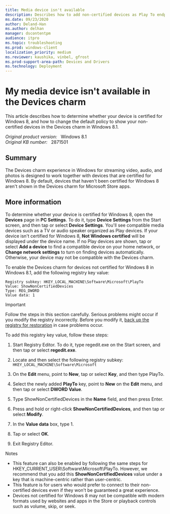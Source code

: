 ```yaml
---
title: Media device isn't available
description: Describes how to add non-certified devices as Play To endpoints on the Devices charm in Windows 8.1.
ms.date: 09/23/2020
author: Deland-Han 
ms.author: delhan
manager: dscontentpm
audience: itpro
ms.topic: troubleshooting
ms.prod: windows-client
localization_priority: medium
ms.reviewer: kaushika, vinbel, gfrost
ms.prod-support-area-path: Devices and Drivers
ms.technology: Deployment
---
```

# My media device isn't available in the Devices charm

This article describes how to determine whether your device is certified for Windows 8, and how to change the default policy to show your non-certified devices in the Devices charm in Windows 8.1.

_Original product version:_ &nbsp; Windows 8.1  
_Original KB number:_ &nbsp; 2871501

## Summary

The Devices charm experience in Windows for streaming video, audio, and photos is designed to work together with devices that are certified for Windows 8. By default, devices that haven't been certified for Windows 8 aren't shown in the Devices charm for Microsoft Store apps.

## More information

To determine whether your device is certified for Windows 8, open the **Devices** page in **PC Settings**. To do it, type **Device Settings** from the Start screen, and then tap or select **Device Settings**. You'll see compatible media devices such as a TV or audio speaker organized as Play devices. If your device isn't certified for Windows 8, **Not Windows certified** will be displayed under the device name. If no Play devices are shown, tap or select **Add a device**  to find a compatible device on your home network, or **Change network settings** to turn on finding devices automatically. Otherwise, your device may not be compatible with the Devices charm.

To enable the Devices charm for devices not certified for Windows 8 in Windows 8.1, add the following registry key value:

```console
Registry subkey: HKEY_LOCAL_MACHINE\Software\Microsoft\PlayTo
Value: ShowNonCertifiedDevices
Type: REG_DWORD
Value data: 1
```

> [!IMPORTANT]
>
> Follow the steps in this section carefully. Serious problems might occur if you modify the registry incorrectly. Before you modify it, [back up the registry for restoration](https://support.microsoft.com/help/322756) in case problems occur.

To add this registry key value, follow these steps:

1. Start Registry Editor. To do it, type regedit.exe on the Start screen, and then tap or select **regedit.exe**.
2. Locate and then select the following registry subkey:
    `HKEY_LOCAL_MACHINE\Software\Microsoft`

3. On the **Edit** menu, point to **New**, tap or select **Key**, and then type PlayTo.
4. Select the newly added **PlayTo** key, point to **New** on the **Edit** menu, and then tap or select **DWORD Value**.
5. Type ShowNonCertifiedDevices in the **Name** field, and then press Enter.
6. Press and hold or right-click **ShowNonCertifiedDevices**, and then tap or select **Modify**.
7. In the **Value data** box, type 1.
8. Tap or select **OK**.
9. Exit Registry Editor.

Notes

- This feature can also be enabled by following the same steps for HKEY_CURRENT_USER\Software\Microsoft\PlayTo. However, we recommend that you add this **ShowNonCertifiedDevices** value under a key that is machine-centric rather than user-centric.
- This feature is for users who would prefer to connect to their non-certified devices even if they won't be guaranteed a great experience.
- Devices not certified for Windows 8 may not be compatible with modern formats used by websites and apps in the Store or playback controls such as volume, skip, or seek.
